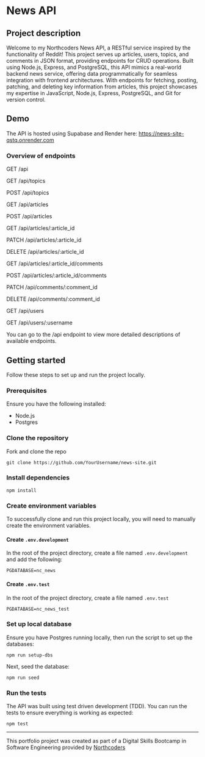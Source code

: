 # News API

## Project description
Welcome to my Northcoders News API, a RESTful service inspired by the functionality of Reddit! This project serves up articles, users, topics, and comments in JSON format, providing endpoints for CRUD operations. Built using Node.js, Express, and PostgreSQL, this API mimics a real-world backend news service, offering data programmatically for seamless integration with frontend architectures. With endpoints for fetching, posting, patching, and deleting key information from articles, this project showcases my expertise in JavaScript, Node.js, Express, PostgreSQL, and Git for version control.

## Demo
The API is hosted using Supabase and Render here: https://news-site-qstq.onrender.com

### Overview of endpoints
GET /api


GET /api/topics

POST /api/topics


GET /api/articles

POST /api/articles


GET /api/articles/:article_id

PATCH /api/articles/:article_id

DELETE /api/articles/:article_id


GET /api/articles/:article_id/comments

POST /api/articles/:article_id/comments


PATCH /api/comments/:comment_id

DELETE /api/comments/:comment_id


GET /api/users

GET /api/users/:username


You can go to the /api endpoint to view more detailed descriptions of available endpoints.

## Getting started

Follow these steps to set up and run the project locally.

### Prerequisites
Ensure you have the following installed:

 - Node.js 
 - Postgres 

### Clone the repository
Fork and clone the repo

```git clone https://github.com/YourUsername/news-site.git```


### Install dependencies

```npm install```

### Create environment variables
To successfully clone and run this project locally, you will need to manually create the environment variables.

#### Create `.env.development`
In the root of the project directory, create a file named `.env.development` and add the following:

```PGDATABASE=nc_news```

#### Create `.env.test`
In the root of the project directory, create a file named `.env.test`

```PGDATABASE=nc_news_test```

### Set up local database
Ensure you have Postgres running locally, then run the script to set up the databases:

```npm run setup-dbs```

Next, seed the database:

```npm run seed```

### Run the tests
The API was built using test driven development (TDD). You can run the tests to ensure everything is working as expected:

```npm test```


--- 

This portfolio project was created as part of a Digital Skills Bootcamp in Software Engineering provided by [Northcoders](https://northcoders.com/)

